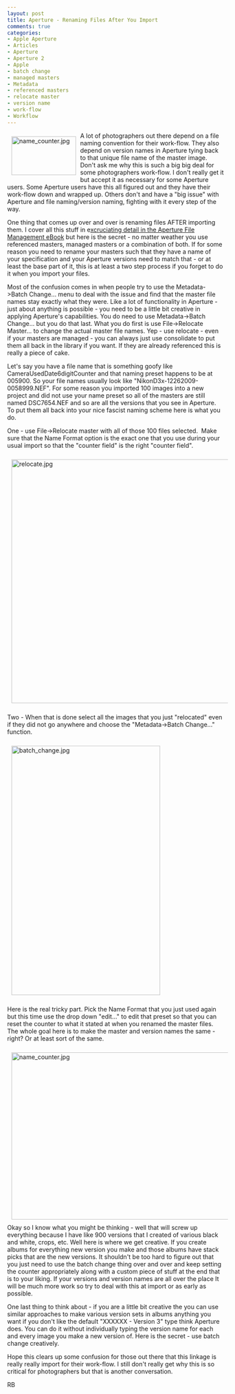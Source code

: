 ```yaml
---
layout: post
title: Aperture - Renaming Files After You Import
comments: true
categories:
- Apple Aperture
- Articles
- Aperture
- Aperture 2
- Apple
- batch change
- managed masters
- Metadata
- referenced masters
- relocate master
- version name
- work-flow
- Workflow
---
```

<a rel="lightbox" href="/wp-content/uploads/2009/12/name_counter.jpg"><img title="name_counter.jpg" src="/wp-content/uploads/2009/12/.thumbs/.name_counter.jpg" border="0" alt="name_counter.jpg" hspace="10" vspace="10" width="150" height="90" align="left" /></a>A lot of photographers out there depend on a file naming convention for their work-flow. They also depend on version names in Aperture tying back to that unique file name of the master image. Don't ask me why this is such a big big deal for some photographers work-flow. I don't really get it but accept it as necessary for some Aperture users. Some Aperture users have this all figured out and they have their work-flow down and wrapped up. Others don't and have a "big issue" with Aperture and file naming/version naming, fighting with it every step of the way.

One thing that comes up over and over is renaming files AFTER importing them. I cover all this stuff in e<a href="http://photo.rwboyer.com/aperture-ebooks/">xcruciating detail in the Aperture File Management eBook</a> but here is the secret - no matter weather you use referenced masters, managed masters or a combination of both. If for some reason you need to rename your masters such that they have a name of your specification and your Aperture versions need to match that - or at least the base part of it, this is at least a two step process if you forget to do it when you import your files.

Most of the confusion comes in when people try to use the Metadata-&gt;Batch Change... menu to deal with the issue and find that the master file names stay exactly what they were. Like a lot of functionality in Aperture - just about anything is possible - you need to be a little bit creative in applying Aperture's capabilities. You do need to use Metadata-&gt;Batch Change... but you do that last. What you do first is use File-&gt;Relocate Master... to change the actual master file names. Yep - use relocate - even if your masters are managed - you can always just use consolidate to put them all back in the library if you want. If they are already referenced this is really a piece of cake.

Let's say you have a file name that is something goofy like CameraUsedDate6digitCounter and that naming preset happens to be at 005900. So your file names usually look like "NikonD3x-12262009-0058999.NEF". For some reason you imported 100 images into a new project and did not use your name preset so all of the masters are still named DSC7654.NEF and so are all the versions that you see in Aperture. To put them all back into your nice fascist naming scheme here is what you do.

One - use File-&gt;Relocate master with all of those 100 files selected.  Make sure that the Name Format option is the exact one that you use during your usual import so that the "counter field" is the right "counter field".

<img title="relocate.jpg" src="/wp-content/uploads/2009/12/relocate.jpg" border="0" alt="relocate.jpg" hspace="10" vspace="10" width="601" height="566" />

Two - When that is done select all the images that you just "relocated" even if they did not go anywhere and choose the "Metadata-&gt;Batch Change..." function.

<img title="batch_change.jpg" src="/wp-content/uploads/2009/12/batch_change.jpg" border="0" alt="batch_change.jpg" hspace="10" vspace="10" width="346" height="579" />

Here is the real tricky part. Pick the Name Format that you just used again but this time use the drop down "edit..." to edit that preset so that you can reset the counter to what it stated at when you renamed the master files. The whole goal here is to make the master and version names the same - right? Or at least sort of the same.

<img title="name_counter.jpg" src="/wp-content/uploads/2009/12/name_counter.jpg" border="0" alt="name_counter.jpg" hspace="10" vspace="10" width="644" height="388" />
Okay so I know what you might be thinking - well that will screw up everything because I have like 900 versions that I created of various black and white, crops, etc. Well here is where we get creative. If you create albums for everything new version you make and those albums have stack picks that are the new versions. It shouldn't be too hard to figure out that you just need to use the batch change thing over and over and keep setting the counter appropriately along with a custom piece of stuff at the end that is to your liking. If your versions and version names are all over the place It will be much more work so try to deal with this at import or as early as possible.

One last thing to think about - if you are a little bit creative the you can use similar approaches to make various version sets in albums anything you want if you don't like the default "XXXXXX - Version 3" type think Aperture does. You can do it without individually typing the version name for each and every image you make a new version of. Here is the secret - use batch change creatively.

Hope this clears up some confusion for those out there that this linkage is really really import for their work-flow. I still don't really get why this is so critical for photographers but that is another conversation.

RB